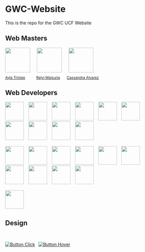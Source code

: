 # GWC-Website
This is the repo for the GWC UCF Website
## Web Masters
<div>
  <img src="https://github.com/Ayla-T.png" width="80px;"/>
  &emsp;
  <img src="https://github.com/rmai21.png" width="80px;"/>
  &emsp;
  <img src="https://github.com/ca764763.png" width="80px;"/>
  &emsp;
  <br />
  <sub><a href="https://github.com/Ayla-T">Ayla Tristao</a></sub>
  &emsp;&emsp;
  <sub><a href="https://github.com/rmai21">Rajvi Maisuria</a></sub>
  &emsp;
  <sub><a href="https://github.com/ca764763">Cassandra Alvarez</a></sub>
</div>



## Web Developers
<a href="https://github.com/alysonfranco"><img src="https://github.com/alysonfranco.png" width="60px;"/></a>
&ensp;
<a href="https://github.com/Amy621"><img src="https://github.com/Amy621.png" width="60px;"/></a>
&ensp;
<a href="https://github.com/Annabel-S"><img src="https://github.com/Annabel-S.png" width="60px;"/></a>
&ensp;
<a href="https://github.com/beeinkks"><img src="https://github.com/beeinkks.png" width="60px;"/></a>
&ensp;
<a href="https://github.com/cal-1103"><img src="https://github.com/cal-1103.png" width="60px;"/></a>
&ensp;
<a href="https://github.com/codedbypolina"><img src="https://github.com/codedbypolina.png" width="60px;"/></a>
&ensp;
<a href="https://github.com/daizabethn"><img src="https://github.com/daizabethn.png" width="60px;"/></a>
&ensp;
<a href="https://github.com/hemkan"><img src="https://github.com/hemkan.png" width="60px;"/></a>
&ensp;
<a href="https://github.com/lindsey-nielsen"><img src="https://github.com/lindsey-nielsen.png" width="60px;"/></a>
&ensp;
<a href="https://github.com/lykny10"><img src="https://github.com/lykny10.png" width="60px;"/></a>
</br></br>
<a href="https://github.com/miapia333"><img src="https://github.com/miapia333.png" width="60px;"/></a>
&ensp;
<a href="https://github.com/murphyrjessica"><img src="https://github.com/murphyrjessica.png" width="60px;"/></a>
&ensp;
<a href="https://github.com/naomi-mbw12"><img src="https://github.com/naomi-mbw12.png" width="60px;"/></a>
&ensp;
<a href="https://github.com/nKharisma"><img src="https://github.com/nKharisma.png" width="60px;"/></a>
&ensp;
<a href="https://github.com/pj0430"><img src="https://github.com/pj0430.png" width="60px;"/></a>
&ensp;
<a href="https://github.com/prdcr-gem"><img src="https://github.com/prdcr-gem.png" width="60px;"/></a>
&ensp;
<a href="https://github.com/rockbison1230"><img src="https://github.com/rockbison1230.png" width="60px;"/></a>
&ensp;
<a href="https://github.com/samsannchez"><img src="https://github.com/samsannchez.png" width="60px;"/></a>
&ensp;
<a href="https://github.com/sopgeo"><img src="https://github.com/sopgeo.png" width="60px;"/></a>
&ensp;
<a href="https://github.com/StephanyRondon"><img src="https://github.com/StephanyRondon.png" width="60px;"/></a>
</br></br>
<a href="https://github.com/whoislaurenm"><img src="https://github.com/whoislaurenm.png" width="60px;"/></a>
&ensp;

## Design 
<br>

[![Button Click]][Link] 
[![Button Hover]][Link] 

<br>

[Button Hover]: https://img.shields.io/badge/Hover_Over_Me!-37a779?style=for-the-badge
[Button Click]: https://img.shields.io/badge/Click_Me!-37a779?style=for-the-badge
[Button Icon]: https://img.shields.io/badge/Installation-EF2D5E?style=for-the-badge&logoColor=white&logo=DocuSign

[Link]: # 'Link with example title.'
